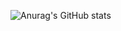 ![Anurag's GitHub stats](https://github-readme-stats.vercel.app/api?username=woundmee&show_icons=true&theme=radical)

